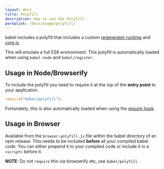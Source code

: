 ```yaml
---
layout: docs
title: Polyfill
description: How to use the Polyfill.
permalink: /docs/usage/polyfill/
---
```


<p class="lead">
  babel includes a polyfill that includes a custom
  <a href="https://github.com/facebook/regenerator/blob/master/runtime.js">regenerator runtime</a>
  and <a href="https://github.com/zloirock/core-js">core.js</a>.
</p>

This will emulate a full ES6 environment. This polyfill is automatically loaded
when using `babel-node` and `babel/register`.

## Usage in Node/Browserify

To include the polyfill you need to require it at the top of the **entry point**
to your application.

```js
require("babel/polyfill");
```

Fortunately, this is also automatically loaded when using the
[require hook](/docs/usage/require).

## Usage in Browser

Available from the `browser-polyfill.js` file within the babel directory of an
npm release. This needs to be included **before** all your compiled babel code.
You can either prepend it to your compiled code or include it in a `<script>`
before it.

**NOTE:** Do not `require` this via browserify etc, use `babel/polyfill`.
